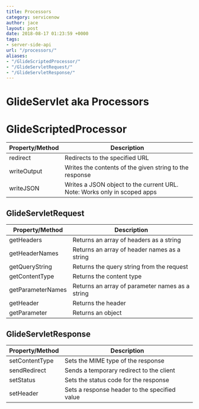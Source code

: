 ```yaml
---
title: Processors
category: servicenow
author: jace
layout: post
date: 2018-08-17 01:23:59 +0000
tags:
- server-side-api
url: "/processors/"
aliases:
- "/GlideScriptedProcessor/"
- "/GlideServletRequest/"
- "/GlideServletResponse/"
---
```

# GlideServlet aka Processors
<!--more-->

# GlideScriptedProcessor

| Property/Method | Description |
| --- | --- |
| redirect | Redirects to the specified URL |
| writeOutput | Writes the contents of the given string to the response |
| writeJSON | Writes a JSON object to the current URL. Note: Works only in scoped apps |


## GlideServletRequest

| Property/Method   | Description                                     |
| ----------------- | ----------------------------------------------- |
| getHeaders        | Returns an array of headers as a string         |
| getHeaderNames    | Returns an array of header names as a string    |
| getQueryString    | Returns the query string from the request       |
| getContentType    | Returns the content type                        |
| getParameterNames | Returns an array of parameter names as a string |
| getHeader         | Returns the header                              |
| getParameter      | Returns an object                               |

## GlideServletResponse

| Property/Method | Description                                   |
| --------------- | --------------------------------------------- |
| setContentType  | Sets the MIME type of the response            |
| sendRedirect    | Sends a temporary redirect to the client      |
| setStatus       | Sets the status code for the response         |
| setHeader       | Sets a response header to the specified value |